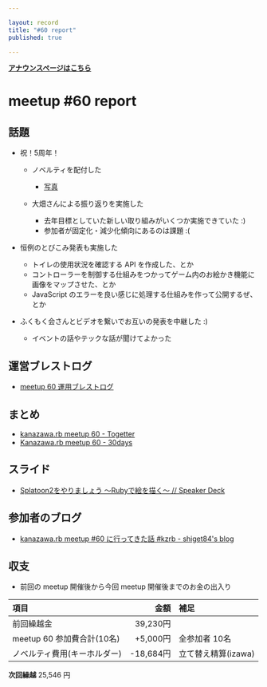 ```yaml
---

layout: record
title: "#60 report"
published: true

---
```


<div style="text-align: left;"><a href="./"><strong>アナウンスページはこちら</strong></a></div>

# meetup #60 report

## 話題

* 祝！5周年！
  + ノベルティを配付した
    - [写真](https://www.instagram.com/p/BX9gQQIhCoe/)

  + 大畑さんによる振り返りを実施した
    - 去年目標としていた新しい取り組みがいくつか実施できていた :)
    - 参加者が固定化・減少化傾向にあるのは課題 :(

* 恒例のとびこみ発表も実施した
  + トイレの使用状況を確認する API を作成した、とか
  + コントローラーを制御する仕組みをつかってゲーム内のお絵かき機能に画像をマップさせた、とか
  + JavaScript のエラーを良い感じに処理する仕組みを作って公開するぜ、とか

* ふくもく会さんとビデオを繋いでお互いの発表を中継した :)
  + イベントの話やテックな話が聞けてよかった

## 運営ブレストログ

* [meetup 60 運用ブレストログ](https://github.com/kanazawarb/meetup/wiki/meetup-60-%E9%81%8B%E7%94%A8%E3%83%96%E3%83%AC%E3%82%B9%E3%83%88%E3%83%AD%E3%82%B0)

## まとめ

* [kanazawa.rb meetup 60 - Togetter](https://togetter.com/li/1142006)
* [Kanazawa.rb meetup 60 - 30days](http://30d.jp/kzrb/50)


## スライド

* [Splatoon2をやりましょう 〜Rubyで絵を描く〜 // Speaker Deck](https://speakerdeck.com/izawa/splatoon2woyarimasiyou-rubydehui-womiao-ku)


## 参加者のブログ

* [kanazawa\.rb meetup \#60 に行ってきた話 \#kzrb \- shiget84's blog](http://shiget84.hateblo.jp/entry/2017/08/19/234521)


## 収支

* 前回の meetup 開催後から今回 meetup 開催後までのお金の出入り

|項目                           |金額         |補足                                               |
|:------------------------------|------------:|:--------------------------------------------------|
| 前回繰越金                    |    39,230円 |                                                   |
| meetup 60 参加費合計(10名)    |    +5,000円 | 全参加者 10名                                     |
| ノベルティ費用(キーホルダー)  |   -18,684円 | 立て替え精算(izawa)                               |

**次回繰越**  25,546 円

